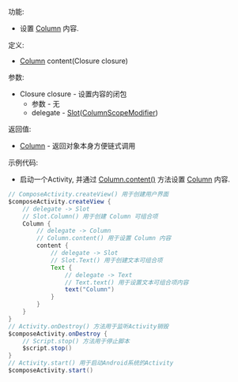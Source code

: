 功能:

+ 设置 [Column](/API/UI/Compose/Widget/Column/README.md) 内容.

定义:

+ [Column](/API/UI/Compose/Widget/Column/README.md) content(Closure closure)

参数:

+ Closure closure - 设置内容的闭包
    + 参数 - 无
    + delegate - 
      [Slot](/API/UI/Compose/Slot/Slot/README.md)([ColumnScopeModifier](/API/UI/Compose/Modifier/ColumnScopeModifier/README.md))

返回值:

+ [Column](/API/UI/Compose/Widget/Column/README.md) - 返回对象本身方便链式调用

示例代码:

+ 启动一个Activity, 并通过 [Column.content()](/API/UI/Compose/Widget/Column/README.md?id=content)
  方法设置 [Column](/API/UI/Compose/Widget/Column/README.md) 内容.

```groovy
// ComposeActivity.createView() 用于创建用户界面
$composeActivity.createView {
    // delegate -> Slot
    // Slot.Column() 用于创建 Column 可组合项
    Column {
        // delegate -> Column
        // Column.content() 用于设置 Column 内容
        content {
            // delegate -> Slot
            // Slot.Text() 用于创建文本可组合项
            Text {
                // delegate -> Text
                // Text.text() 用于设置文本可组合项内容
                text("Column")
            }
        }
    }
}
// Activity.onDestroy() 方法用于监听Activity销毁
$composeActivity.onDestroy {
    // Script.stop() 方法用于停止脚本
    $script.stop()
}
// Activity.start() 用于启动Android系统的Activity
$composeActivity.start()
```